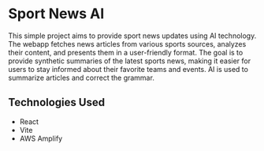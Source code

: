 # Sport News AI
This simple project aims to provide sport news updates using AI technology.
The webapp fetches news articles from various sports sources, analyzes their content, and presents them in a user-friendly format. The goal is to provide synthetic summaries of the latest sports news, making it easier for users to stay informed about their favorite teams and events. 
AI is used to summarize articles and correct the grammar.

## Technologies Used
- React
- Vite
- AWS Amplify